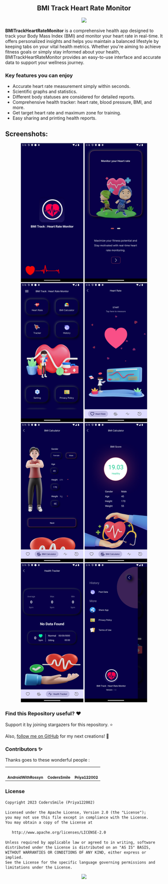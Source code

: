 <h2 align="center">BMI Track Heart Rate Monitor</h2>


<p align="center">
    <a href="">
      <img src="https://github.com/dev-rossyn/BMITrackHeartRateMonitor/blob/master/screenshots/graphics.jpg?raw=true" width="1000" />
    </a>
  </p>


**BMITrackHeartRateMonitor** is a comprehensive health app designed to track your Body Mass Index (BMI) and monitor your heart rate in real-time. It offers personalized insights and helps you maintain a balanced lifestyle by keeping tabs on your vital health metrics. Whether you're aiming to achieve fitness goals or simply stay informed about your health, BMITrackHeartRateMonitor provides an easy-to-use interface and accurate data to support your wellness journey.

### Key features you can enjoy
- Accurate heart rate measurement simply within seconds.
- Scientific graphs and statistics.
- Different body statuses are considered for detailed reports.
- Comprehensive health tracker: heart rate, blood pressure,  BMI, and more.
- Get target heart rate and maximum zone for training.
- Easy sharing and printing health reports.




## Screenshots:

 <p align="center">
    <a>
      <img src="https://github.com/AndroidWithRossyn/BMITrackHeartRateMonitor/blob/master/screenshots/Screenshot_20240825_171826.png?raw=true" width="200" />
    </a>
 <a>
      <img src="https://github.com/AndroidWithRossyn/BMITrackHeartRateMonitor/blob/master/screenshots/Screenshot_20240825_171844.png?raw=true"  width="200" />
    </a>
  <a>
      <img src="https://github.com/AndroidWithRossyn/BMITrackHeartRateMonitor/blob/master/screenshots/Screenshot_20240825_171854.png?raw=true"  width="200" />
    </a>
     <a>
      <img src="https://github.com/AndroidWithRossyn/BMITrackHeartRateMonitor/blob/master/screenshots/Screenshot_20240825_171904.png?raw=true"  width="200" />
    </a>
<a>
    <img src="https://github.com/AndroidWithRossyn/BMITrackHeartRateMonitor/blob/master/screenshots/Screenshot_20240825_171931.png?raw=true"  width="200" />
    </a>
 <a>
      <img src="https://github.com/AndroidWithRossyn/BMITrackHeartRateMonitor/blob/master/screenshots/Screenshot_20240825_171938.png?raw=true"  width="200" />
    </a>
 <a>
    <img src="https://github.com/AndroidWithRossyn/BMITrackHeartRateMonitor/blob/master/screenshots/Screenshot_20240825_171947.png?raw=true"  width="200" />
    </a>
 <a>
      <img src="https://github.com/AndroidWithRossyn/BMITrackHeartRateMonitor/blob/master/screenshots/Screenshot_20240825_171956.png?raw=true"  width="200" />
    </a>
 <a>
  </p>





### Find this Repository useful? ❤️
Support it by joining stargazers for this repository. ⭐

Also, [follow me on GitHub](https://github.com/AndroidWithRossyn/) for my next creations! 🤩

### Contributors ✨

Thanks goes to these wonderful people :

<table>
  <tr>
    <td align="center"><a href="https://github.com/AndroidWithRossyn/"><img src="https://avatars.githubusercontent.com/u/118904953?v=4&size=64" width="100px;" alt=""/><br /><sub><b>AndroidWithRossyn</b></sub></a><br /></td>
    <td align="center"><a href="https://github.com/CodersSmile"><img src="https://avatars.githubusercontent.com/u/142199599?v=4" width="100px;" alt=""/><br /><sub><b>CodersSmile</b></sub></a><br /></td>
    <td align="center"><a href="https://github.com/Priya122002"><img src="https://avatars.githubusercontent.com/u/72794664?v=4" width="100px;" alt=""/><br /><sub><b>Priya122002</b></sub></a><br /></td>
  </tr>
</table>


### License
```
Copyright 2023 CodersSmile (Priya122002)

Licensed under the Apache License, Version 2.0 (the "License");
you may not use this file except in compliance with the License.
You may obtain a copy of the License at

   http://www.apache.org/licenses/LICENSE-2.0

Unless required by applicable law or agreed to in writing, software
distributed under the License is distributed on an "AS IS" BASIS,
WITHOUT WARRANTIES OR CONDITIONS OF ANY KIND, either express or implied.
See the License for the specific language governing permissions and
limitations under the License.
```

<p align="center">
  <img src="https://capsule-render.vercel.app/api?type=waving&color=gradient&height=60&width=1980&section=footer"/>
</p>
